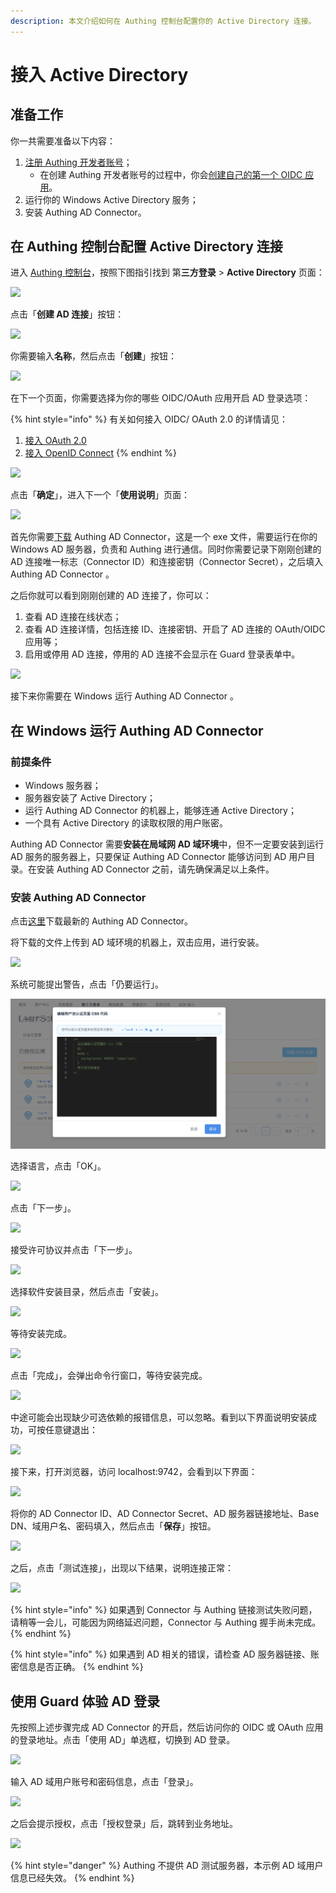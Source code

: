 ```yaml
---
description: 本文介绍如何在 Authing 控制台配置你的 Active Directory 连接。
---
```


# 接入 Active Directory

## 准备工作

你一共需要准备以下内容：

1. [注册 Authing 开发者账号](../quickstart/create-authing-account.md)；
   * 在创建 Authing 开发者账号的过程中，你会[创建自己的第一个 OIDC 应用](oidc/create-oidc.md)。
2. 运行你的 Windows Active Directory 服务；
3. 安装 Authing AD Connector。

## 在 Authing 控制台配置 Active Directory 连接

进入 [Authing 控制台](https://authing.cn/dashboard)，按照下图指引找到 第**三方登录** &gt; **Active Directory** 页面：

![](https://cdn.authing.cn/blog/20200412234908.png)

点击「**创建 AD 连接**」按钮：

![](https://cdn.authing.cn/blog/20200412235059.png)

你需要输入**名称**，然后点击「**创建**」按钮：

![](https://cdn.authing.cn/blog/20200412235227.png)

在下一个页面，你需要选择为你的哪些 OIDC/OAuth 应用开启  AD 登录选项：

{% hint style="info" %}
有关如何接入 OIDC/ OAuth 2.0 的详情请见：

1. [接入 OAuth 2.0](oauth2/)
2. [接入 OpenID Connect](oidc/)
{% endhint %}

![](https://cdn.authing.cn/blog/20200412235347.png)

点击「**确定**」，进入下一个「**使用说明**」页面：

![](https://cdn.authing.cn/blog/20200412235816.png)

首先你需要[下载](https://download.authing.cn/app/Authing-AD-Connector-latest.exe) Authing AD Connector，这是一个 exe 文件，需要运行在你的 Windows AD 服务器，负责和 Authing 进行通信。同时你需要记录下刚刚创建的 AD 连接唯一标志（Connector ID）和连接密钥（Connector Secret），之后填入 Authing AD Connector 。

之后你就可以看到刚刚创建的 AD 连接了，你可以：

1. 查看 AD 连接在线状态；
2. 查看 AD 连接详情，包括连接 ID、连接密钥、开启了 AD 连接的 OAuth/OIDC 应用等；
3. 启用或停用 AD 连接，停用的 AD 连接不会显示在 Guard 登录表单中。

![](https://cdn.authing.cn/blog/20200413000650.png)

接下来你需要在 Windows 运行 Authing AD Connector 。

## 在 Windows 运行 Authing AD Connector

### 前提条件

* Windows 服务器；
* 服务器安装了 Active Directory；
* 运行 Authing AD Connector 的机器上，能够连通 Active Directory；
* 一个具有 Active Directory 的读取权限的用户账密。

Authing AD Connector 需要**安装在局域网 AD 域环境**中，但不一定要安装到运行 AD 服务的服务器上，只要保证 Authing AD Connector 能够访问到 AD 用户目录。在安装 Authing AD Connector 之前，请先确保满足以上条件。

### 安装 Authing AD Connector

点击[这里](https://download.authing.cn/app/Authing-AD-Connector-latest.exe)下载最新的 Authing AD Connector。

将下载的文件上传到 AD 域环境的机器上，双击应用，进行安装。

![](https://cdn.authing.cn/docs/20200414213654.png)



系统可能提出警告，点击「仍要运行」。

![](../.gitbook/assets/image%20%28520%29.png)



选择语言，点击「OK」。

![](https://cdn.authing.cn/docs/20200414213931.png)



点击「下一步」。

![](https://cdn.authing.cn/docs/20200414214254.png)



接受许可协议并点击「下一步」。

![](https://cdn.authing.cn/docs/20200414214406.png)



选择软件安装目录，然后点击「安装」。

![](https://cdn.authing.cn/docs/20200414214502.png)



等待安装完成。

![](https://cdn.authing.cn/docs/20200414214624.png)



点击「完成」，会弹出命令行窗口，等待安装完成。

![](https://cdn.authing.cn/docs/20200414214751.png)



中途可能会出现缺少可选依赖的报错信息，可以忽略。看到以下界面说明安装成功，可按任意键退出：

![](https://cdn.authing.cn/docs/20200414214912.png)



接下来，打开浏览器，访问 localhost:9742，会看到以下界面：

![](https://cdn.authing.cn/docs/20200416004727.png)

将你的 AD Connector ID、AD Connector Secret、AD 服务器链接地址、Base DN、域用户名、密码填入，然后点击「**保存**」按钮。

![](https://cdn.authing.cn/docs/20200414215448.png)



之后，点击「测试连接」，出现以下结果，说明连接正常：

![](https://cdn.authing.cn/docs/20200414220049.png)

{% hint style="info" %}
如果遇到 Connector 与 Authing 链接测试失败问题，请稍等一会儿，可能因为网络延迟问题，Connector 与 Authing 握手尚未完成。
{% endhint %}

{% hint style="info" %}
如果遇到 AD 相关的错误，请检查 AD 服务器链接、账密信息是否正确。
{% endhint %}

## 使用 Guard 体验 AD 登录

先按照上述步骤完成 AD Connector 的开启，然后访问你的 OIDC 或 OAuth 应用的登录地址。点击「使用 AD」单选框，切换到 AD 登录。

![](https://cdn.authing.cn/docs/20200416005523.png)



输入 AD 域用户账号和密码信息，点击「登录」。

![](https://cdn.authing.cn/docs/20200416005738.png)



之后会提示授权，点击「授权登录」后，跳转到业务地址。

![](https://cdn.authing.cn/docs/20200416010008.png)

{% hint style="danger" %}
Authing 不提供 AD 测试服务器，本示例 AD 域用户信息已经失效。
{% endhint %}

